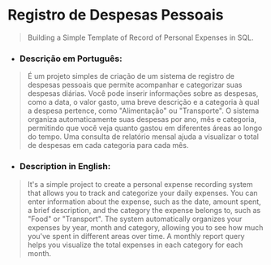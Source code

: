# Registro de Despesas Pessoais
> Building a Simple Template of Record of Personal Expenses in SQL.

- ### Descrição em Português:

> É um projeto simples de criação de um sistema de registro de despesas pessoais que permite acompanhar e categorizar suas despesas diárias. Você pode inserir informações sobre as despesas, como a data, o valor gasto, uma breve descrição e a categoria à qual a despesa pertence, como "Alimentação" ou "Transporte". O sistema organiza automaticamente suas despesas por ano, mês e categoria, permitindo que você veja quanto gastou em diferentes áreas ao longo do tempo. Uma consulta de relatório mensal ajuda a visualizar o total de despesas em cada categoria para cada mês.

- ### Description in English:

> It's a simple project to create a personal expense recording system that allows you to track and categorize your daily expenses. You can enter information about the expense, such as the date, amount spent, a brief description, and the category the expense belongs to, such as "Food" or "Transport". The system automatically organizes your expenses by year, month and category, allowing you to see how much you've spent in different areas over time. A monthly report query helps you visualize the total expenses in each category for each month.





